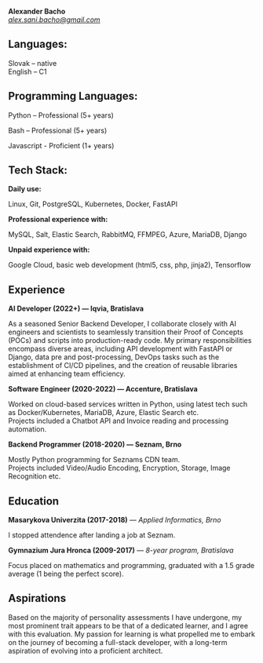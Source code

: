 **Alexander Bacho**  
*alex.sani.bacho@gmail.com*

## Languages:
Slovak – native  
English – C1 

## Programming Languages:
Python – Professional (5+ years)

Bash – Professional  (5+ years)

Javascript - Proficient (1+ years)

## Tech Stack:
**Daily use:**

Linux, Git, PostgreSQL, Kubernetes, Docker, FastAPI

**Professional experience with:**

MySQL, Salt, Elastic Search, RabbitMQ, FFMPEG, Azure, MariaDB, Django

**Unpaid experience with:**

Google Cloud, basic web development (html5, css, php, jinja2), Tensorflow  

## Experience
**AI Developer (2022+) — Iqvia, Bratislava**

As a seasoned Senior Backend Developer, I collaborate closely with AI engineers and scientists to seamlessly transition their Proof of Concepts (POCs) and scripts into production-ready code. My primary responsibilities encompass diverse areas, including API development with FastAPI or Django, data pre and post-processing, DevOps tasks such as the establishment of CI/CD pipelines, and the creation of reusable libraries aimed at enhancing team efficiency.

**Software Engineer (2020-2022) — Accenture, Bratislava** 

Worked on cloud-based services written in Python, using latest tech such as Docker/Kubernetes, MariaDB, Azure, Elastic Search etc.  
Projects included a Chatbot API and Invoice reading and processing automation.  

**Backend Programmer (2018-2020) — Seznam, Brno**  

Mostly Python programming for Seznams CDN team.  
Projects included Video/Audio Encoding, Encryption, Storage, Image Recognition etc.  

## Education
**Masarykova Univerzita (2017-2018)** — *Applied Informatics, Brno*

I stopped attendence after landing a job at Seznam.

**Gymnazium Jura Hronca (2009-2017)** — *8-year program, Bratislava* 

Focus placed on mathematics and programming, graduated with a 1.5 grade average (1 being the perfect score).

## Aspirations
Based on the majority of personality assessments I have undergone, my most prominent trait appears to be that of a dedicated learner, and I agree with this evaluation. My passion for learning is what propelled me to embark on the journey of becoming a full-stack developer, with a long-term aspiration of evolving into a proficient architect.
